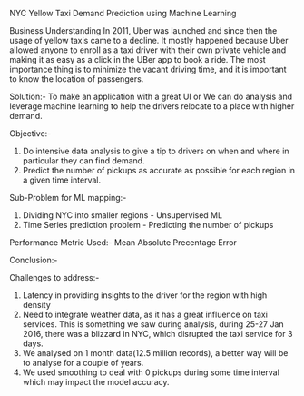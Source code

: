 NYC Yellow Taxi Demand Prediction using Machine Learning

Business Understanding
In 2011, Uber was launched and since then the usage of yellow taxis came to a decline. It mostly happened because Uber allowed anyone to enroll as a taxi driver with their own private vehicle and making it as easy as a click in the UBer app to book a ride. The most importance thing is to minimize the vacant driving time, and it is important to know the location of passengers.

Solution:- To make an application with a great UI or We can do analysis and leverage machine learning to help the drivers relocate to a place with higher demand.

Objective:- 
1) Do intensive data analysis to give a tip to drivers on when and where in particular they can find demand.
2) Predict the number of pickups as accurate as possible for each region in a given time interval.

Sub-Problem for ML mapping:-
1) Dividing NYC into smaller regions - Unsupervised ML
2) Time Series prediction problem - Predicting the number of pickups

Performance Metric Used:-
Mean Absolute Precentage Error

Conclusion:-


Challenges to address:-
1) Latency in providing insights to the driver for the region with high density
2) Need to integrate weather data, as it has a great influence on taxi services. This is something we saw during analysis, during 25-27 Jan 2016, there was a blizzard in NYC,
which disrupted the taxi service for 3 days.
3) We analysed on 1 month data(12.5 million records), a better way will be to analyse for a couple of years.
4) We used smoothing to deal with 0 pickups during some time interval which may impact the model accuracy.
